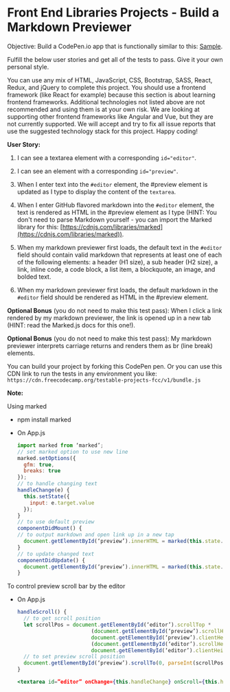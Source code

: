 # Front End Libraries Projects - Build a Markdown Previewer

Objective: Build a CodePen.io app that is functionally similar to this: [Sample](https://codepen.io/freeCodeCamp/full/GrZVVO).

Fulfill the below user stories and get all of the tests to pass. Give it your own personal style.

You can use any mix of HTML, JavaScript, CSS, Bootstrap, SASS, React, Redux, and jQuery to complete this project. You should use a frontend framework (like React for example) because this section is about learning frontend frameworks. Additional technologies not listed above are not recommended and using them is at your own risk. We are looking at supporting other frontend frameworks like Angular and Vue, but they are not currently supported. We will accept and try to fix all issue reports that use the suggested technology stack for this project. Happy coding!

**User Story:**

1. I can see a textarea element with a corresponding `id="editor"`.

2. I can see an element with a corresponding `id="preview"`.

3. When I enter text into the `#editor` element, the #preview element is updated as I type to display the content of the `textarea`.

4. When I enter GitHub flavored markdown into the `#editor` element, the text is rendered as HTML in the #preview element as I type (HINT: You don't need to parse Markdown yourself - you can import the Marked library for this: [https://cdnjs.com/libraries/marked](https://cdnjs.com/libraries/marked)).

5. When my markdown previewer first loads, the default text in the `#editor` field should contain valid markdown that represents at least one of each of the following elements: a header (H1 size), a sub header (H2 size), a link, inline code, a code block, a list item, a blockquote, an image, and bolded text.

6. When my markdown previewer first loads, the default markdown in the `#editor` field should be rendered as HTML in the #preview element.

**Optional Bonus** (you do not need to make this test pass): When I click a link rendered by my markdown previewer, the link is opened up in a new tab (HINT: read the Marked.js docs for this one!).

**Optional Bonus** (you do not need to make this test pass): My markdown previewer interprets carriage returns and renders them as br (line break) elements.

You can build your project by forking this CodePen pen. Or you can use this CDN link to run the tests in any environment you like: `https://cdn.freecodecamp.org/testable-projects-fcc/v1/bundle.js`

**Note:**

Using marked

- npm install marked
- On App.js

  ```jsx
  import marked from ‘marked’;
  // set marked option to use new line
  marked.setOptions({
    gfm: true,
    breaks: true
  });
  // to handle changing text
  handleChange(e) {
    this.setState({
      input: e.target.value
    });
  }
  // to use default preview
  componentDidMount() {
  // to output markdown and open link up in a new tap
    document.getElementById(‘preview’).innerHTML = marked(this.state.input).replace(/<a/, ‘<a target=”_blank”’);
  }
  // to update changed text
  componentDidUpdate() {
    document.getElementById(‘preview’).innerHTML = marked(this.state.input).replace(/<a/, ‘<a target=”_blank”’);
  }
  ```

To control preview scroll bar by the editor

- On App.js

  ```jsx
  handleScroll() {
    // to get scroll position
    let scrollPos = document.getElementById(‘editor’).scrollTop * 
                          (document.getElementById(‘preview’).scrollHeight –
                          document.getElementById(‘preview’).clientHeight) /
                          (document.getElementById(‘editor’).scrollHeight –
                          document.getElementById(‘editor’).clientHeight);
    // to set preview scroll position
    document.getElementById(‘preview’).scrollTo(0, parseInt(scrollPos));
  }

  <textarea id=”editor” onChange={this.handleChange} onScroll={this.handleScroll}>
  ```
